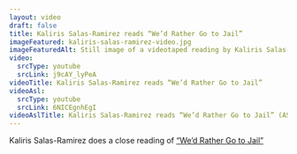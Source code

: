 ```yaml
--- 
layout: video
draft: false
title: Kaliris Salas-Ramirez reads “We’d Rather Go to Jail”
imageFeatured: kaliris-salas-ramirez-video.jpg
imageFeaturedAlt: Still image of a videotaped reading by Kaliris Salas-Ramirez
video: 
  srcType: youtube
  srcLink: j9cAY_lyPeA
videoTitle: Kaliris Salas-Ramirez reads “We’d Rather Go to Jail”
videoAsl: 
  srcType: youtube
  srcLink: 6NICEgnhEgI
videoAslTitle: Kaliris Salas-Ramirez reads “We’d Rather Go to Jail” (ASL)
--- 
```

 
Kaliris Salas-Ramirez does a close reading of [“We’d Rather Go to Jail”](/gallery/rather-go-to-jail)
